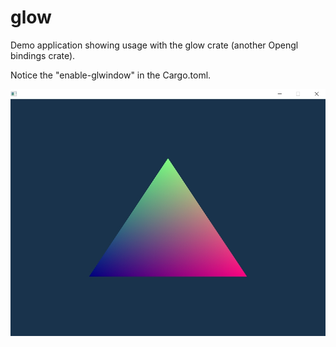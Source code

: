 # glow
Demo application showing usage with the glow crate (another Opengl bindings crate).

Notice the "enable-glwindow" in the Cargo.toml.

![alt_test](ex.jpg)

